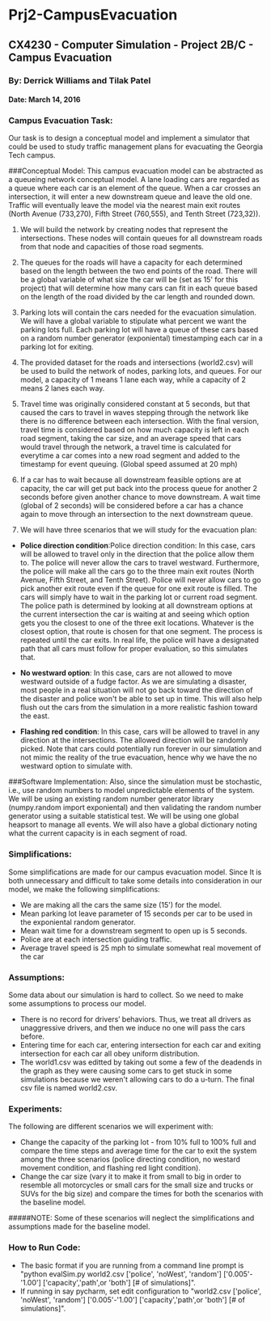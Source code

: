 # Prj2-CampusEvacuation
## CX4230 - Computer Simulation - Project 2B/C - Campus Evacuation

### By: Derrick Williams and Tilak Patel

#### Date: March 14, 2016

### Campus Evacuation Task:
Our task is to design a conceptual model and implement a simulator that could be used to study traffic management plans for evacuating the Georgia Tech campus.

###Conceptual Model:
This campus evacuation model can be abstracted as a queueing network conceptual model. A lane loading cars are regarded as a queue where each car is an element of the queue. When a car crosses an intersection, it will enter a new downstream queue and leave the old one. Traffic will eventually leave the model via the nearest main exit routes (North Avenue (733,270), Fifth Street (760,555), and Tenth Street (723,32)).

1. We will build the network by creating nodes that represent the intersections.  These nodes will contain queues for all downstream roads from that node and capacities of those road segments.

2. The queues for the roads will have a capacity for each determined based on the length between the two end points of the road.  There will be a global variable of what size the car will be (set as 15' for this project) that will determine how many cars can fit in each queue based on the length of the road divided by the car length and rounded down.

3. Parking lots will contain the cars needed for the evacuation simulation.  We will have a global variable to stipulate what percent we want the parking lots full.  Each parking lot will have a queue of these cars based on a random number generator (exponiental) timestamping each car in a parking lot for exiting.  

4. The provided dataset for the roads and intersections (world2.csv) will be used to build the network of nodes, parking lots, and queues.  For our model, a capacity of 1 means 1 lane each way, while a capacity of 2 means 2 lanes each way.

5. Travel time was originally considered constant at 5 seconds, but that caused the cars to travel in waves stepping through the network like there is no difference between each intersection.  With the final version, travel time is considered based on how much capacity is left in each road segment, taking the car size, and an average speed that cars would travel through the network, a travel time is calculated for everytime a car comes into a new road segment and added to the timestamp for event queuing.  (Global speed assumed at 20 mph)

6. If a car has to wait because all downstream feasible options are at capacity, the car will get put back into the process queue for another 2 seconds before given another chance to move downstream.  A wait time (global of 2 seconds) will be considered before a car has a chance again to move through an intersection to the next downstream queue.

7. We will have three scenarios that we will study for the evacuation plan: 
- **Police direction condition**:Police direction condition: In this case, cars will be allowed to travel only in the direction that the police allow them to. The police will never allow the cars to travel westward. Furthermore, the police will make all the cars go to the three main exit routes (North Avenue, Fifth Street, and Tenth Street). Police will never allow cars to go pick another exit route even if the queue for one exit route is filled. The cars will simply have to wait in the parking lot or current road segment.  The police path is determined by looking at all downstream options at the current intersection the car is waiting at and seeing which option gets you the closest to one of the three exit locations.  Whatever is the closest option, that route is chosen for that one segment.  The process is repeated until the car exits.  In real life, the police will have a designated path that all cars must follow for proper evaluation, so this simulates that.

- **No westward option**: In this case, cars are not allowed to move westward outside of a fudge factor.  As we are simulating a disaster, most people in a real situation will not go back toward the direction of the disaster and police won't be able to set up in time. This will also help flush out the cars from the simulation in a more realistic fashion toward the east.  

- **Flashing red condition**: In this case, cars will be allowed to travel in any direction at the intersections.  The allowed direction will be randomly picked.  Note that cars could potentially run forever in our simulation and not mimic the reality of the true evacuation, hence why we have the no westward option to simulate with.  

###Software Implementation:
Also, since the simulation must be stochastic, i.e., use random numbers to model unpredictable elements of the system. We will be using an existing random number generator library (numpy.random import exponiental) and then validating the random number generator using a suitable statistical test.  We will be using one global heapsort to manage all events.  We will also have a global dictionary noting what the current capacity is in each segment of road.

### Simplifications:
Some simplifications are made for our campus evacuation model. Since It is both unnecessary and difficult to take some details into consideration in our model, we make the following simplifications:
- We are making all the cars the same size (15') for the model.
- Mean parking lot leave parameter of 15 seconds per car to be used in the exponiental random generator.
- Mean wait time for a downstream segment to open up is 5 seconds.
- Police are at each intersection guiding traffic.
- Average travel speed is 25 mph to simulate somewhat real movement of the car
 
### Assumptions:
Some data about our simulation is hard to collect. So we need to make some assumptions to process our model.
- There is no record for drivers’ behaviors. Thus, we treat all drivers as unaggressive drivers, and then we induce no one will pass the cars before.
- Entering time for each car, entering intersection for each car and exiting intersection for each car all obey uniform distribution.
- The world1.csv was editted by taking out some a few of the deadends in the graph as they were causing some cars to get stuck in some simulations because we weren't allowing cars to do a u-turn.  The final csv file is named world2.csv.

### Experiments:
The following are different scenarios we will experiment with:
- Change the capacity of the parking lot - from 10% full to 100% full and compare the time steps and average time for the car to exit the system among the three scenarios (police directing condition, no westard movement condition, and flashing red light condition).
- Change the car size (vary it to make it from small to big in order to resemble all motorcycles or small cars for the small size and trucks or SUVs for the big size) and compare the times for both the scenarios with the baseline model.  

#####NOTE: Some of these scenarios will neglect the simplifications and assumptions made for the baseline model. 

### How to Run Code:
- The basic format if you are running from a command line prompt is "python evalSim.py world2.csv ['police', 'noWest', 'random'] ['0.005'-'1.00'] ['capacity','path',or 'both'] [# of simulations]".  
- If running in say pycharm, set edit configuration to "world2.csv ['police', 'noWest', 'random'] ['0.005'-'1.00'] ['capacity','path',or 'both'] [# of simulations]".



